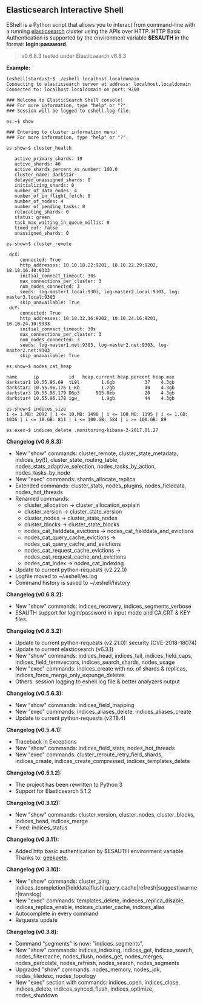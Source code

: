 ## Elasticsearch Interactive Shell ##

EShell is a Python script that allows you to interact from command-line with a running [elasticsearch](https://www.elastic.co/products/elasticsearch)
cluster using the APIs over HTTP. HTTP Basic Authentication is supported by the environment variable **$ESAUTH** in the format: **login:password**.

> v0.6.8.3 tested under Elasticsearch v6.8.3

**Example:**

```
(eshell)stardust~$ ./eshell localhost.localdomain
Connecting to elasticsearch server at address: localhost.localdomain
Connected to: localhost.localdomain on port: 9200

### Welcome to ElasticSearch Shell console!
### For more information, type "help" or "?".
### Session will be logged to eshell.log file.

es:~$ show

### Entering to cluster information menu!
### For more information, type "help" or "?".

es:show~$ cluster_health

   active_primary_shards: 19
   active_shards: 40
   active_shards_percent_as_number: 100.0
   cluster_name: darkstar
   delayed_unassigned_shards: 0
   initializing_shards: 0
   number_of_data_nodes: 4
   number_of_in_flight_fetch: 0
   number_of_nodes: 4
   number_of_pending_tasks: 0
   relocating_shards: 0
   status: green
   task_max_waiting_in_queue_millis: 0
   timed_out: False
   unassigned_shards: 0

es:show~$ cluster_remote

 dcX:
     connected: True
     http_addresses: 10.10.18.22:9201, 10.10.22.29:9202, 10.10.16.40:9333
     initial_connect_timeout: 30s
     max_connections_per_cluster: 3
     num_nodes_connected: 3
     seeds: log-master1.local:9303, log-master2.local:9303, log-master3.local:9303
     skip_unavailable: True
 dcY:
     connected: True
     http_addresses: 10.10.32.16:9202, 10.10.24.16:9201, 10.10.24.10:9333
     initial_connect_timeout: 30s
     max_connections_per_cluster: 3
     num_nodes_connected: 3
     seeds: log-master1.net:9303, log-master2.net:9303, log-master2.net:9303
     skip_unavailable: True

es:show~$ nodes_cat_heap

name      ip           id   heap.current heap.percent heap.max
darkstar1 10.55.96.69  tL9l        1.6gb           37    4.3gb
darkstar2 10.55.96.176 L-Kb        1.7gb           40    4.3gb
darkstar3 10.55.96.179 D6p3      915.8mb           20    4.3gb
darkstar4 10.55.96.178 igw_        1.9gb           44    4.3gb

es:show~$ indices_size
i <= 1.MB: 2092 | i <= 10.MB: 1490 | i <= 100.MB: 1195 | i <= 1.GB: 1036 | i <= 10.GB: 811 | i <= 100.GB: 584 | i >= 100.GB: 89

es:exec~$ indices_delete .monitoring-kibana-2-2017.01.27
```
**Changelog (v0.6.8.3):**

- New "show" commands: cluster_remote, cluster_state_metadata, indices_by(!), cluster_state_routing_table,
  nodes_stats_adaptive_selection, nodes_tasks_by_action, nodes_tasks_by_node
- New "exec" commands: shards_allocate_replica
- Extended commands: cluster_stats, nodes_plugins, nodes_fielddata, nodes_hot_threads
- Renamed commands:
  - cluster_allocation -> cluster_allocation_explain
  - cluster_version -> cluster_state_version
  - cluster_nodes -> cluster_state_nodes
  - cluster_blocks -> cluster_state_blocks
  - nodes_cat_fielddata_evictions -> nodes_cat_fielddata_and_evictions
  - nodes_cat_query_cache_evictions -> nodes_cat_query_cache_and_evictions
  - nodes_cat_request_cache_evictions -> nodes_cat_request_cache_and_evictions
  - nodes_cat_index -> nodes_cat_indexing
- Update to current python-requests (v2.22.0)
- Logfile moved to ~/.eshell/es.log
- Command history is saved to ~/.eshell/history

**Changelog (v0.6.8.2):**

- New "show" commands: indices_recovery, indices_segments_verbose
- ESAUTH support for login/password in input mode and CA,CRT & KEY files.

**Changelog (v0.6.3.2):**

- Update to current python-requests (v2.21.0): security (CVE-2018-18074)
- Update to current elasticsearch (v6.3.1)
- New "show" commands: indices_head, indices_tail, indices_field_caps, indices_field_termvectors, indices_search_shards, nodes_usage
- New "exec" commands: indices_create with no. of shards & replicas, indices_force_merge_only_expunge_deletes
- Others: session logging to eshell.log file & better analyzers output

**Changelog (v0.5.6.3):**

- New "show" commands: indices_field_mapping
- New "exec" commands: indices_aliases_delete, indices_aliases_create
- Update to current python-requests (v2.18.4)

**Changelog (v0.5.4.1):**

- Traceback in Exceptions
- New "show" commands: indices_field_stats, nodes_hot_threads
- New "exec" commands: cluster_reroute_retry_field_shards, indices_create, indices_create_compressed, indices_templates_delete

**Changelog (v0.5.1.2):**

- The project has been rewritten to Python 3
- Support for Elasticsearch 5.1.2

**Changelog (v0.3.12):**

- New "show" commands: cluster_version, cluster_nodes, cluster_blocks, indices_head, indices_merge
- Fixed: indices_status

**Changelog (v0.3.11):**

- Added http basic authentication by $ESAUTH environment variable. Thanks to: [geekpete](https://github.com/geekpete).

**Changelog (v0.3.10):**

- New "show" commands: cluster_ping, indices_(completion|fielddata|flush|query_cache|refresh|suggest|warmer|translog)
- New "exec" commands: templates_delete, indieces_replica_disable, indices_replica_enable, indices_cluster_cache, indices_alias
- Autocomplete in every command
- Requests update

**Changelog (v0.3.8):**

- Command "segments" is now: "indices_segments",
- New "show" commands: indices_indexing, indices_get, indices_search, nodes_filtercache, nodes_flush, nodes_get, nodes_merges, nodes_percolate, nodes_refresh, nodes_search, nodes_segments
- Upgraded "show" commands: nodes_memory, nodes_jdk, nodes_filedesc, nodes_topology
- New "exec" section with commands: indices_open, indices_close, indices_delete, indices_synced_flush, indices_optimize, nodes_shutdown
